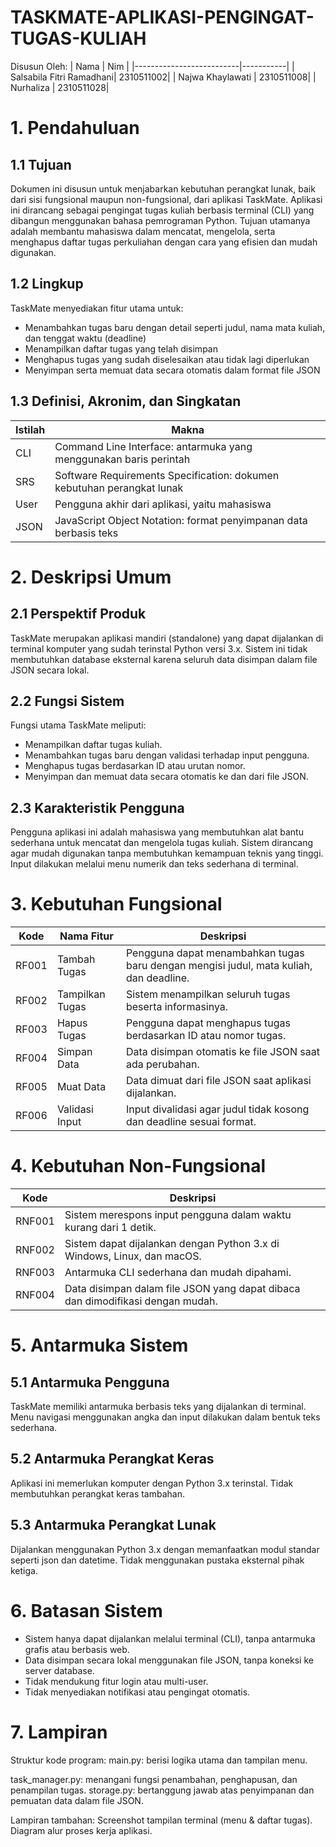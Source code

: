 # TASKMATE-APLIKASI-PENGINGAT-TUGAS-KULIAH
Disusun Oleh:
| Nama                     | Nim       |
|--------------------------|-----------|
| Salsabila Fitri Ramadhani| 2310511002|
| Najwa Khaylawati        | 2310511008|
| Nurhaliza                | 2310511028|
# 1. Pendahuluan

## 1.1 Tujuan

Dokumen ini disusun untuk menjabarkan kebutuhan perangkat lunak, baik dari sisi fungsional maupun non-fungsional, dari aplikasi TaskMate. Aplikasi ini dirancang sebagai pengingat tugas kuliah berbasis terminal (CLI) yang dibangun menggunakan bahasa pemrograman Python. Tujuan utamanya adalah membantu mahasiswa dalam mencatat, mengelola, serta menghapus daftar tugas perkuliahan dengan cara yang efisien dan mudah digunakan.

## 1.2 Lingkup

TaskMate menyediakan fitur utama untuk:
 - Menambahkan tugas baru dengan detail seperti judul, nama mata kuliah, dan tenggat waktu (deadline)
- Menampilkan daftar tugas yang telah disimpan
 - Menghapus tugas yang sudah diselesaikan atau tidak lagi diperlukan
 - Menyimpan serta memuat data secara otomatis dalam format file JSON

## 1.3 Definisi, Akronim, dan Singkatan

| Istilah      |     Makna             |
|----------    |-----------------------|
| CLI          | Command Line Interface: antarmuka yang menggunakan baris perintah  | 
| SRS          | Software Requirements Specification: dokumen kebutuhan perangkat lunak | 
| User         | Pengguna akhir dari aplikasi, yaitu mahasiswa
| JSON         | JavaScript Object Notation: format penyimpanan data berbasis teks



# 2. Deskripsi Umum

## 2.1 Perspektif Produk

TaskMate merupakan aplikasi mandiri (standalone) yang dapat dijalankan di terminal komputer yang sudah terinstal Python versi 3.x. Sistem ini tidak membutuhkan database eksternal karena seluruh data disimpan dalam file JSON secara lokal.

## 2.2 Fungsi Sistem

Fungsi utama TaskMate meliputi:
- Menampilkan daftar tugas kuliah.
- Menambahkan tugas baru dengan validasi terhadap input pengguna.
- Menghapus tugas berdasarkan ID atau urutan nomor.
- Menyimpan dan memuat data secara otomatis ke dan dari file JSON.

## 2.3 Karakteristik Pengguna

Pengguna aplikasi ini adalah mahasiswa yang membutuhkan alat bantu sederhana untuk mencatat dan mengelola tugas kuliah. Sistem dirancang agar mudah digunakan tanpa membutuhkan kemampuan teknis yang tinggi. Input dilakukan melalui menu numerik dan teks sederhana di terminal.

# 3. Kebutuhan Fungsional

| Kode | Nama Fitur | Deskripsi |
|------|------------|-----------|
|RF001|Tambah Tugas|Pengguna dapat menambahkan tugas baru dengan mengisi judul, mata kuliah, dan deadline.|
|RF002|Tampilkan Tugas|Sistem menampilkan seluruh tugas beserta informasinya.|
|RF003|Hapus Tugas|Pengguna dapat menghapus tugas berdasarkan ID atau nomor tugas.|
|RF004|Simpan Data|Data disimpan otomatis ke file JSON saat ada perubahan.|
|RF005|Muat Data|Data dimuat dari file JSON saat aplikasi dijalankan.|
|RF006|Validasi Input|Input divalidasi agar judul tidak kosong dan deadline sesuai format.|

# 4. Kebutuhan Non-Fungsional

| Kode | Deskripsi |
|------|-----------|
|RNF001|Sistem merespons input pengguna dalam waktu kurang dari 1 detik.|
|RNF002|Sistem dapat dijalankan dengan Python 3.x di Windows, Linux, dan macOS.|
|RNF003|Antarmuka CLI sederhana dan mudah dipahami.|
|RNF004|Data disimpan dalam file JSON yang dapat dibaca dan dimodifikasi dengan mudah.|

# 5. Antarmuka Sistem

## 5.1 Antarmuka Pengguna

TaskMate memiliki antarmuka berbasis teks yang dijalankan di terminal. Menu navigasi menggunakan angka dan input dilakukan dalam bentuk teks sederhana.

## 5.2 Antarmuka Perangkat Keras

Aplikasi ini memerlukan komputer dengan Python 3.x terinstal. Tidak membutuhkan perangkat keras tambahan.

## 5.3 Antarmuka Perangkat Lunak

Dijalankan menggunakan Python 3.x dengan memanfaatkan modul standar seperti json dan datetime. Tidak menggunakan pustaka eksternal pihak ketiga.

# 6. Batasan Sistem
- Sistem hanya dapat dijalankan melalui terminal (CLI), tanpa antarmuka grafis atau berbasis web.
- Data disimpan secara lokal menggunakan file JSON, tanpa koneksi ke server database.
- Tidak mendukung fitur login atau multi-user.
- Tidak menyediakan notifikasi atau pengingat otomatis.

# 7. Lampiran
Struktur kode program:
main.py: berisi logika utama dan tampilan menu.


task_manager.py: menangani fungsi penambahan, penghapusan, dan penampilan tugas.
storage.py: bertanggung jawab atas penyimpanan dan pemuatan data dalam file JSON.


Lampiran tambahan:
Screenshot tampilan terminal (menu & daftar tugas).
Diagram alur proses kerja aplikasi.
